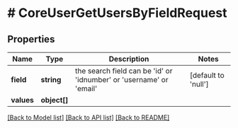 # # CoreUserGetUsersByFieldRequest

## Properties

Name | Type | Description | Notes
------------ | ------------- | ------------- | -------------
**field** | **string** | the search field can be                     &#39;id&#39; or &#39;idnumber&#39; or &#39;username&#39; or &#39;email&#39; | [default to 'null']
**values** | **object[]** |  |

[[Back to Model list]](../../README.md#models) [[Back to API list]](../../README.md#endpoints) [[Back to README]](../../README.md)
